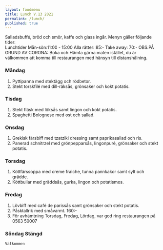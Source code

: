 ```yaml
---
layout: foodmenu
title: Lunch V.13 2021
permalink: /lunch/
published: true
---
```

Salladsbuffé, bröd och smör, kaffe och glass ingår.
Menyn gäller följande tider:  
Lunchtider  Mån-sön:11:00 - 15:00
Alla rätter: 85:- Take away: 70:-
OBS.PÅ GRUND AV CORONA: Boka och Hämta gärna maten istället, du är välkommen att komma till restaurangen med hänsyn till distanshålning.
                                
### Måndag
1. Pyttipanna med stektägg och rödbetor.
2. Stekt torskfilé med dill-räksås, grönsaker och kokt potatis.

### Tisdag
1. Stekt fläsk med löksås samt lingon och kokt potatis.
2. Spaghetti Bolognese med ost och sallad.

### Onsdag
1. Grekisk färsbiff med tzatziki dressing samt paprikasallad och ris.
2. Panerad schnitrzel med grönpepparsås, lingonpuré, grönsaker och stekt potatis.

### Torsdag
1. Köttfärssoppa med creme fraiche, tunna pannkakor samt sylt och grädde. 
2. Köttbullar med gräddsås, gurka, lingon och potatismos.

### Fredag  
1. Lövbiff med café de parissås samt grönsaker och stekt potatis.
2. Påsktallrik med småvarmt.   160:-
3. För avhämtning Torsdag, Fredag, Lördag, var god ring restaurangen på 0563 50007


### Söndag Stängd

    Välkommen
    
       
    

   
    
   
     
